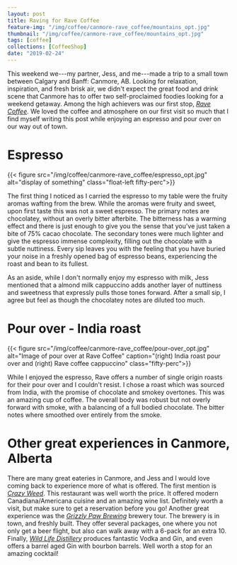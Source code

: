```yaml
---
layout: post
title: Raving for Rave Coffee
feature-img: "/img/coffee/canmore-rave_coffee/mountains_opt.jpg"
thumbnail: "/img/coffee/canmore-rave_coffee/mountains_opt.jpg"
tags: [coffee]
collections: [CoffeeShop]
date: "2019-02-24"
---
```



This weekend we---my partner, Jess, and me---made a trip to a small town between Calgary and Banff: Canmore, AB. Looking for relaxation, inspiration, and fresh brisk air, we didn't expect the great food and drink scene that Canmore has to offer two self-proclaimed foodies looking for a weekend getaway. Among the high achievers was our first stop, [*Rave Coffee*](https://www.ravecoffee.ca/). We loved the coffee and atmosphere on our first visit so much that I find myself writing this post while enjoying an espresso and pour over on our way out of town.

# Espresso

{{< figure src="/img/coffee/canmore-rave_coffee/espresso_opt.jpg" alt="display of something" class="float-left fifty-perc">}}

The first thing I noticed as I carried the espresso to my table were the fruity aromas wafting from the brew. While the aromas were fruity and sweet, upon first taste this was not a sweet espresso. The primary notes are chocolatey, without an overly bitter afterbite. The bitterness has a warming effect and there is just enough to give you the sense that you've just taken a bite of 75% cacao chocolate. The secondary tones were much lighter and give the espresso immense complexity, filling out the chocolate with a subtle nuttiness. Every sip leaves you with the feeling that you have buried your noise in a freshly opened bag of espresso beans, experiencing the roast and bean to its fullest.

As an aside, while I don't normally enjoy my espresso with milk, Jess mentioned that a almond milk cappuccino adds another layer of nuttiness and sweetness that expressly pulls those tones forward. After a small sip, I agree but feel as though the chocolatey notes are diluted too much.

<!-- Smell is fruity -->

<!-- - Some Bitter, but warming -->
<!-- - Chocolatey  -->
<!-- - nutey -->
<!-- - lite/not heavy -->
<!-- - No acidic notes -->
<!-- - tones -->
<!-- - you experience the bean -->


# Pour over - India roast

{{< figure src="/img/coffee/canmore-rave_coffee/pour-over_opt.jpg" alt="Image of pour over at Rave Coffee" caption="(right) India roast pour over and (right) Rave coffee cappuccino" class="fifty-perc">}}

While I enjoyed the espresso, Rave offers a number of single origin roasts for their pour over and I couldn't resist. I chose a roast which was sourced from India, with the promise of chocolate and smokey overtones. This was an amazing cup of coffee. The overall body was robust but not overly forward with smoke, with a balancing of a full bodied chocolate. The bitter notes where smoothed over entirely from the smoke.


<!-- - Deep and complex -->
<!-- - Full of choclatey bitter notes smoothed over by a full and glorious smoke. -->

# Other great experiences in Canmore, Alberta


There are many great eateries in Canmore, and Jess and I would love coming back to experience more of what is offered. The first mention is [*Crazy Weed*](https://crazyweed.ca/). This restaurant was well worth the price. It offered modern Canadiana/Americana cuisine and an amazing wine list. Definitely worth a visit, but make sure to get a reservation before you go! Another great experience was the [*Grizzly Paw Brewing*](https://www.thegrizzlypaw.com/) brewery tour. The brewery is in town, and freshly built. They offer several packages, one where you not only get a beer flight, but also can walk away with a 6-pack for an extra 10. Finally, [*Wild Life Distillery*](https://www.wildlifedistillery.ca/) produces fantastic Vodka and Gin, and even offers a barrel aged Gin with bourbon barrels. Well worth a stop for an amazing cocktail!





